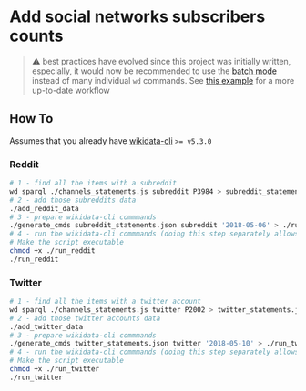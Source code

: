 # Add social networks subscribers counts

> :warning: best practices have evolved since this project was initially written, especially, it would now be recommended to use the [batch mode](https://github.com/maxlath/wikibase-cli/blob/master/docs/write_operations.md#batch-mode) instead of many individual `wd` commands. See [this example](https://github.com/maxlath/wikidata-scripting/tree/master/convert_claim_from_string_to_monolingualtext) for a more up-to-date workflow

## How To
Assumes that you already have [wikidata-cli](https://github.com/maxlath/wikidata-cli) `>= v5.3.0`

### Reddit
```sh
# 1 - find all the items with a subreddit
wd sparql ./channels_statements.js subreddit P3984 > subreddit_statements.json
# 2 - add those subreddits data
./add_reddit_data
# 3 - prepare wikidata-cli commmands
./generate_cmds subreddit_statements.json subreddit '2018-05-06' > ./run_reddit
# 4 - run the wikidata-cli commmands (doing this step separately allows to check that the generated commands look correct).
# Make the script executable
chmod +x ./run_reddit
./run_reddit
```

### Twitter
```sh
# 1 - find all the items with a twitter account
wd sparql ./channels_statements.js twitter P2002 > twitter_statements.json
# 2 - add those twitter accounts data
./add_twitter_data
# 3 - prepare wikidata-cli commmands
./generate_cmds twitter_statements.json twitter '2018-05-10' > ./run_twitter
# 4 - run the wikidata-cli commmands (doing this step separately allows to check that the generated commands look correct).
# Make the script executable
chmod +x ./run_twitter
./run_twitter
```
